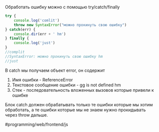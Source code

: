 Обработать ошибку можно с помощью try/catch/finally
```js
try {
	console.log('comlit')
  	throw new SyntaxError("можно прокинуть свою ошибку")
} catch(err) {
	console.dir(err + ' hm')
} finally {
	console.log('just')
}
//complit
//SyntaxError: можно прокинуть свою ошибку hm
//just
```
В catch мы получаем объект error, он содержит
1. Имя ошибки - ReferenceError
2. Текстовое сообщение ошибки - gg is not defined hm
3. Стек - последовательность вложенных вызовов которые привели к ошибке

Блок catch должен обрабатывать только те ошибки которые мы хотим обработать, а те ошибки которые мы не знаем нужно прокидывать через throw дальше.


#programming/web/frontend/js